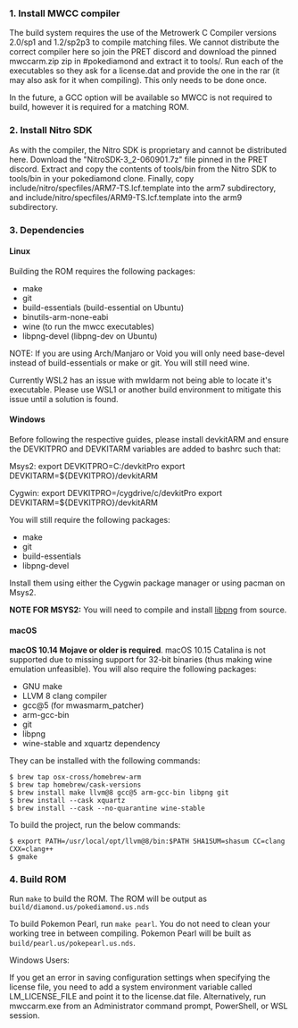 ### 1. Install MWCC compiler

The build system requires the use of the Metrowerk C Compiler versions 2.0/sp1 and 1.2/sp2p3 to compile matching files. We cannot distribute the correct compiler here so join the PRET discord and download the pinned mwccarm.zip zip in #pokediamond and extract it to tools/. Run each of the executables so they ask for a license.dat and provide the one in the rar (it may also ask for it when compiling). This only needs to be done once.

In the future, a GCC option will be available so MWCC is not required to build, however it is required for a matching ROM.

### 2. Install Nitro SDK

As with the compiler, the Nitro SDK is proprietary and cannot be distributed here. Download the "NitroSDK-3_2-060901.7z" file pinned in the PRET discord. Extract and copy the contents of tools/bin from the Nitro SDK to tools/bin in your pokediamond clone. Finally, copy include/nitro/specfiles/ARM7-TS.lcf.template into the arm7 subdirectory, and include/nitro/specfiles/ARM9-TS.lcf.template into the arm9 subdirectory.

### 3. Dependencies

#### Linux

Building the ROM requires the following packages:

* make
* git
* build-essentials (build-essential on Ubuntu)
* binutils-arm-none-eabi
* wine (to run the mwcc executables)
* libpng-devel (libpng-dev on Ubuntu)

NOTE: If you are using Arch/Manjaro or Void you will only need base-devel instead of build-essentials or make or git. You will still need wine.

Currently WSL2 has an issue with mwldarm not being able to locate it's executable. Please use WSL1 or another build environment to mitigate this issue until a solution is found.

#### Windows

Before following the respective guides, please install devkitARM and ensure the DEVKITPRO and DEVKITARM variables are added to bashrc such that:

Msys2:
export DEVKITPRO=C:/devkitPro
export DEVKITARM=${DEVKITPRO}/devkitARM

Cygwin:
export DEVKITPRO=/cygdrive/c/devkitPro
export DEVKITARM=${DEVKITPRO}/devkitARM

You will still require the following packages:

* make
* git
* build-essentials
* libpng-devel

Install them using either the Cygwin package manager or using pacman on Msys2.

**NOTE FOR MSYS2:** You will need to compile and install [libpng](https://www.libpng.org/pub/png/libpng.html) from source.

#### macOS

**macOS 10.14 Mojave or older is required**. macOS 10.15 Catalina is not supported due to missing support for 32-bit binaries (thus making wine emulation unfeasible). You will also require the following packages:

* GNU make
* LLVM 8 clang compiler
* gcc@5 (for mwasmarm_patcher)
* arm-gcc-bin
* git
* libpng
* wine-stable and xquartz dependency

They can be installed with the following commands:

```console
$ brew tap osx-cross/homebrew-arm
$ brew tap homebrew/cask-versions
$ brew install make llvm@8 gcc@5 arm-gcc-bin libpng git
$ brew install --cask xquartz
$ brew install --cask --no-quarantine wine-stable
```

To build the project, run the below commands:

```console
$ export PATH=/usr/local/opt/llvm@8/bin:$PATH SHA1SUM=shasum CC=clang CXX=clang++
$ gmake
```

### 4. Build ROM

Run `make` to build the ROM. The ROM will be output as `build/diamond.us/pokediamond.us.nds`

To build Pokemon Pearl, run `make pearl`. You do not need to clean your working tree in between compiling. Pokemon Pearl will be built as `build/pearl.us/pokepearl.us.nds`.

Windows Users:

If you get an error in saving configuration settings when specifying the license file, you need to add a system environment variable called LM_LICENSE_FILE and point it to the license.dat file. Alternatively, run mwccarm.exe from an Administrator command prompt, PowerShell, or WSL session.
